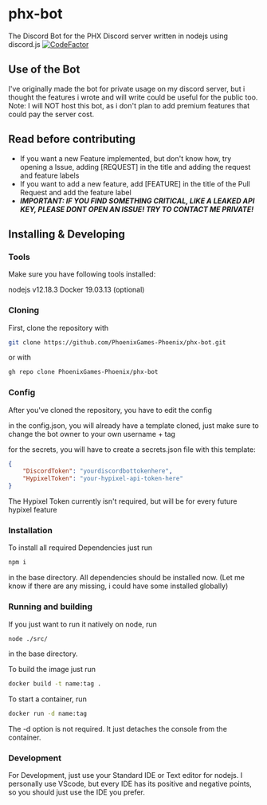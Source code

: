 # phx-bot

The Discord Bot for the PHX Discord server written in nodejs using discord.js
[![CodeFactor](https://www.codefactor.io/repository/github/phoenixgames-phoenix/phx-bot/badge/master)](https://www.codefactor.io/repository/github/phoenixgames-phoenix/phx-bot/overview/master)

## Use of the Bot

I've originally made the bot for private usage on my discord server, but i thought the features i wrote and will write could be useful for the public too.
Note: I will NOT host this bot, as i don't plan to add premium features that could pay the server cost.

## Read before contributing

- If you want a new Feature implemented, but don't know how, try opening a Issue, adding [REQUEST] in the title and adding the request and feature labels
- If you want to add a new feature, add [FEATURE] in the title of the Pull Request and add the feature label
- ***IMPORTANT: IF YOU FIND SOMETHING CRITICAL, LIKE A LEAKED API KEY, PLEASE DONT OPEN AN ISSUE! TRY TO CONTACT ME PRIVATE!***

## Installing & Developing

### Tools

Make sure you have following tools installed:

nodejs v12.18.3
Docker 19.03.13 (optional)

### Cloning

First, clone the repository with

```sh
git clone https://github.com/PhoenixGames-Phoenix/phx-bot.git
```

or with

```sh
gh repo clone PhoenixGames-Phoenix/phx-bot
```

### Config

After you've cloned the repository, you have to edit the config

in the config.json, you will already have a template cloned, just make sure to change the bot owner to your own username + tag

for the secrets, you will have to create a secrets.json file with this template:

```json
{
    "DiscordToken": "yourdiscordbottokenhere",
    "HypixelToken": "your-hypixel-api-token-here"
}
```

The Hypixel Token currently isn't required, but will be for every future hypixel feature

### Installation

To install all required Dependencies just run

```sh
npm i
```

in the base directory. All dependencies should be installed now. (Let me know if there are any missing, i could have some installed globally)

### Running and building

If you just want to run it natively on node, run

```sh
node ./src/
```

in the base directory.

To build the image just run

```sh
docker build -t name:tag .
```

To start a container, run

```sh
docker run -d name:tag
```

The -d option is not required. It just detaches the console from the container.

### Development

For Development, just use your Standard IDE or Text editor for nodejs.
I personally use VScode, but every IDE has its positive and negative points, so you should just use the IDE you prefer.
